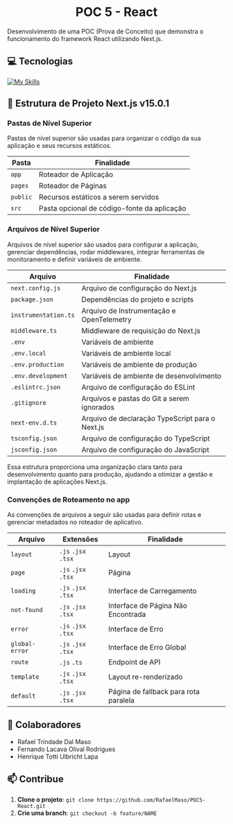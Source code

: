 <h1 align="center" style="font-weight: bold;">POC 5 - React</h1>

Desenvolvimento de uma POC (Prova de Conceito) que demonstra o funcionamento do framework React utilizando Next.js.

<h2 id="tecnologias">💻 Tecnologias</h2>

[![My Skills](https://skillicons.dev/icons?i=js,react,nextjs&theme=light)](https://skillicons.dev)

<h2 id="tecnologias">🚀 Estrutura de Projeto Next.js v15.0.1</h2>

<h3 id="tecnologias">Pastas de Nível Superior</h3>

Pastas de nível superior são usadas para organizar o código da sua aplicação e seus recursos estáticos.

| Pasta        | Finalidade                                     |
|--------------|------------------------------------------------|
| `app`        | Roteador de Aplicação                          |
| `pages`      | Roteador de Páginas                            |
| `public`     | Recursos estáticos a serem servidos            |
| `src`        | Pasta opcional de código-fonte da aplicação    |

<h3 id="tecnologias">Arquivos de Nível Superior</h3>

Arquivos de nível superior são usados para configurar a aplicação, gerenciar dependências, rodar middlewares, integrar ferramentas de monitoramento e definir variáveis de ambiente.

| Arquivo                | Finalidade                                                 |
|------------------------|------------------------------------------------------------|
| `next.config.js`       | Arquivo de configuração do Next.js                         |
| `package.json`         | Dependências do projeto e scripts                          |
| `instrumentation.ts`   | Arquivo de Instrumentação e OpenTelemetry                  |
| `middleware.ts`        | Middleware de requisição do Next.js                        |
| `.env`                 | Variáveis de ambiente                                      |
| `.env.local`           | Variáveis de ambiente local                                |
| `.env.production`      | Variáveis de ambiente de produção                          |
| `.env.development`     | Variáveis de ambiente de desenvolvimento                   |
| `.eslintrc.json`       | Arquivo de configuração do ESLint                          |
| `.gitignore`           | Arquivos e pastas do Git a serem ignorados                 |
| `next-env.d.ts`        | Arquivo de declaração TypeScript para o Next.js            |
| `tsconfig.json`        | Arquivo de configuração do TypeScript                      |
| `jsconfig.json`        | Arquivo de configuração do JavaScript                      |

Essa estrutura proporciona uma organização clara tanto para desenvolvimento quanto para produção, ajudando a otimizar a gestão e implantação de aplicações Next.js.

<h3 id="tecnologias">Convenções de Roteamento no app</h3>

As convenções de arquivos a seguir são usadas para definir rotas e gerenciar metadados no roteador de aplicativo.

| Arquivo           | Extensões                  | Finalidade                    |
|-------------------|----------------------------|--------------------------------|
| `layout`          | `.js` `.jsx` `.tsx`        | Layout                         |
| `page`            | `.js` `.jsx` `.tsx`        | Página                         |
| `loading`         | `.js` `.jsx` `.tsx`        | Interface de Carregamento      |
| `not-found`       | `.js` `.jsx` `.tsx`        | Interface de Página Não Encontrada |
| `error`           | `.js` `.jsx` `.tsx`        | Interface de Erro              |
| `global-error`    | `.js` `.jsx` `.tsx`        | Interface de Erro Global       |
| `route`           | `.js` `.ts`                | Endpoint de API                |
| `template`        | `.js` `.jsx` `.tsx`        | Layout re-renderizado          |
| `default`         | `.js` `.jsx` `.tsx`        | Página de fallback para rota paralela |

<h2 id="colabs">🤝 Colaboradores</h2>

- Rafael Trindade Dal Maso
- Fernando Lacava Olival Rodrigues
- Henrique Totti Ulbricht Lapa

<h2 id="contribue">📫 Contribue</h2>

1. **Clone o projeto**: `git clone https://github.com/RafaelMaso/POC5-React.git`
2. **Crie uma branch**: `git checkout -b feature/NAME`
